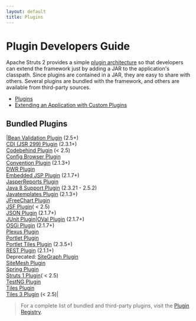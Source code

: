 ```yaml
---
layout: default
title: Plugins
---
```


# Plugin Developers Guide

Apache Struts 2 provides a simple [plugin architecture](plugins.html) so that developers can extend the framework just 
by adding a JAR to the application's classpath. Since plugins are contained in a JAR, they are easy to share with others. 
Several plugins are bundled with the framework, and others are available from third-party sources.

- [Plugins](plugins.html)
- [Extending an Application with Custom Plugins](extending-an-application-with-custom-plugins.html)

## Bundled Plugins

|[Bean Validation Plugin](bean-validation) (2.5+)<br>[CDI (JSR 299) Plugin](cdi) (2.3.1+)<br>[Codebehind Plugin](codebehind) (< 2.5)<br>[Config Browser Plugin](config-browser)<br>[Convention Plugin](convention) (2.1.3+)<br>[DWR Plugin](dwr)<br>[Embedded JSP Plugin](embedded-jsp) (2.1.7+)<br>[JasperReports Plugin](jasperreports)<br>[Java 8 Support Plugin](java-8-support) (2.3.21 - 2.5.2)<br>[Javatemplates Plugin](javatemplates) (2.1.3+)<br>[JFreeChart Plugin](jfreechart)<br>[JSF Plugin](jsf)( < 2.5)<br>[JSON Plugin](json)  (2.1.7+)<br>[JUnit Plugin](junit)|[OVal Plugin](oval) (2.1.7+)<br>[OSGi Plugin](osgi) (2.1.7+)<br>[Plexus Plugin](plexus)<br>[Portlet Plugin](portlet)<br>[Portlet Tiles Plugin](portlet-tiles) (2.3.5+)<br>[REST Plugin](rest) (2.1.1+)<br>Deprecated: [SiteGraph Plugin](sitegraph)<br>[SiteMesh Plugin](sitemesh)<br>[Spring Plugin](spring)<br>[Struts 1 Plugin](struts-1)( < 2.5)<br>[TestNG Plugin](testng)<br>[Tiles Plugin](tiles)<br>[Tiles 3 Plugin](tiles-3)  (< 2.5)|

>  For a complete list of bundled and third-party plugins, visit the [Plugin Registry](http://cwiki.apache.org/S2PLUGINS/home.html).
